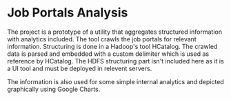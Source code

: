 # Job Portals Analysis

The project is a prototype of a utility that aggregates structured information with analytics included.
The tool crawls the job portals for relevant information.
Structuring is done in a Hadoop's  tool HCatalog.
The crawled data is parsed and embedded with a custom delimiter which is used as reference by HCatalog.
The HDFS structuring part isn't included here as it is a UI tool and must be deployed in relevent servers.

The information is also used for some simple internal analytics and depicted graphically using Google Charts.
